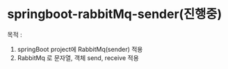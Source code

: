 # springboot-rabbitMq-sender(진행중)

목적 : 
1. springBoot project에 RabbitMq(sender) 적용
2. RabbitMq 로 문자열, 객체 send, receive 적용
